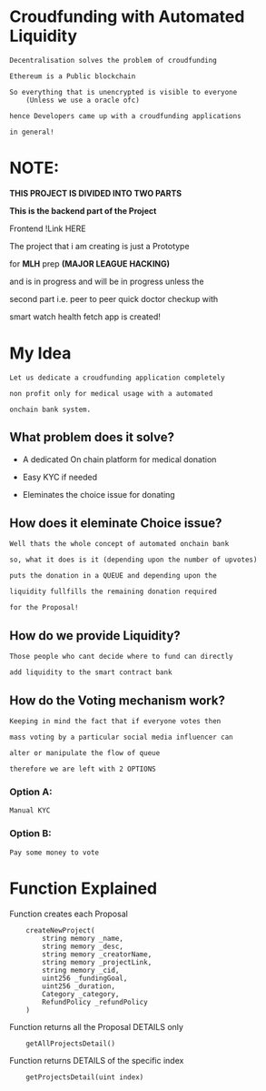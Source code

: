 # Croudfunding with Automated Liquidity

    Decentralisation solves the problem of croudfunding

    Ethereum is a Public blockchain

    So everything that is unencrypted is visible to everyone
        (Unless we use a oracle ofc)

    hence Developers came up with a croudfunding applications

    in general!

# NOTE:

**THIS PROJECT IS DIVIDED INTO TWO PARTS**

**This is the backend part of the Project**

Frontend !Link HERE

The project that i am creating is just a Prototype

for **MLH** prep **(MAJOR LEAGUE HACKING)**

and is in progress and will be in progress unless the

second part i.e. peer to peer quick doctor checkup with

smart watch health fetch app is created!

# My Idea

    Let us dedicate a croudfunding application completely

    non profit only for medical usage with a automated

    onchain bank system.

## What problem does it solve?

- A dedicated On chain platform for medical donation

- Easy KYC if needed

- Eleminates the choice issue for donating

## How does it eleminate Choice issue?

    Well thats the whole concept of automated onchain bank

    so, what it does is it (depending upon the number of upvotes)

    puts the donation in a QUEUE and depending upon the

    liquidity fullfills the remaining donation required

    for the Proposal!

## How do we provide Liquidity?

    Those people who cant decide where to fund can directly

    add liquidity to the smart contract bank

## How do the Voting mechanism work?

    Keeping in mind the fact that if everyone votes then

    mass voting by a particular social media influencer can

    alter or manipulate the flow of queue

    therefore we are left with 2 OPTIONS

### Option A:

    Manual KYC

### Option B:

    Pay some money to vote

# Function Explained

Function creates each Proposal

```
    createNewProject(
        string memory _name,
        string memory _desc,
        string memory _creatorName,
        string memory _projectLink,
        string memory _cid,
        uint256 _fundingGoal,
        uint256 _duration,
        Category _category,
        RefundPolicy _refundPolicy
    )
```

Function returns all the Proposal DETAILS only

```
    getAllProjectsDetail()
```

Function returns DETAILS of the specific index

```
    getProjectsDetail(uint index)
```
